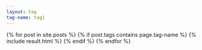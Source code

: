 ```yaml
---
layout: tag
tag-name: tag1
---
```

{% for post in site.posts %}
{% if post.tags contains page.tag-name %}
{% include result.html %}
{% endif %}
{% endfor %}
